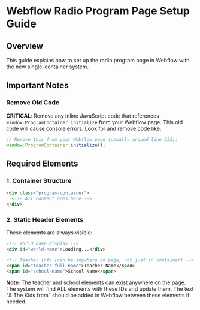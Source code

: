 # Webflow Radio Program Page Setup Guide

## Overview
This guide explains how to set up the radio program page in Webflow with the new single-container system.

## Important Notes

### Remove Old Code
**CRITICAL**: Remove any inline JavaScript code that references `window.ProgramContainer.initialize` from your Webflow page. This old code will cause console errors. Look for and remove code like:
```javascript
// Remove this from your Webflow page (usually around line 333):
window.ProgramContainer.initialize();
```

## Required Elements

### 1. Container Structure
```html
<div class="program-container">
  <!-- All content goes here -->
</div>
```

### 2. Static Header Elements
These elements are always visible:

```html
<!-- World name display -->
<div id="world-name">Loading...</div>

<!-- Teacher info (can be anywhere on page, not just in container) -->
<span id="teacher-full-name">Teacher Name</span>
<span id="school-name">School Name</span>
```

**Note**: The teacher and school elements can exist anywhere on the page. The system will find ALL elements with these IDs and update them. The text "& The Kids from" should be added in Webflow between these elements if needed. 